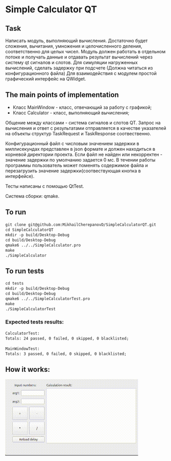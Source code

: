 # Simple Calculator QT
## Task

Написать модуль, выполняющий вычисления. Достаточно будет сложения, вычитания, умножения и целочисленного деления, соответственно для целых чисел.
Модуль должен работать в отдельном потоке и получать данные и отдавать результат вычислений через систему qt сигналов и слотов.
Для симуляции нагруженных вычислений, сделать задержку при подсчете (Должна читаться из конфигурационного файла)
Для взаимодействия с модулем простой графический интерфейс на QWidget.

## The main points of implementation

* Класс MainWindow - класс, отвечающий за работу с графикой;
* Класс Calculator - класс, выполняющий вычисления;

Общение  между классами - система сигналов и слотов QT. 
Запрос на вычисления и ответ с результатами отправляется в качестве указателей
на объекты структур TaskRequest и TaskResponse соотвественно.

Конфигурационный файл с числовым значением задержки в миллисекундах
представлен в json формате и должен находиться в корневой директории проекта.
Если файл не найден или некорректен - значение задержки по умолчанию задается 0 мс.
В течении работы программы пользователь может поменять содержимое файла и
 перезагрузить значение задержки(соотвествующая кнопка в интерфейсе).

Тесты написаны с помощью QtTest.

Система сборки: qmake.



## To run

    git clone git@github.com:MikhailCherepanovD/SimpleCalculatorQT.git
    cd SimpleCalculatorQT
    mkdir -p build/Desktop-Debug
    cd build/Desktop-Debug
    qmake6 ../../SimpleCalculator.pro
    make
    ./SimpleCalculator

## To run tests
    cd tests
    mkdir -p build/Desktop-Debug
    cd build/Desktop-Debug
    qmake6 ../../SimpleCalculatorTest.pro
    make
    ./SimpleCalculatorTest
### Expected tests results:
    CalculatorTest: 
    Totals: 24 passed, 0 failed, 0 skipped, 0 blacklisted;

    MainWindowTest:
    Totals: 3 passed, 0 failed, 0 skipped, 0 blacklisted;

## How it works:

![](HowItWork.gif)
